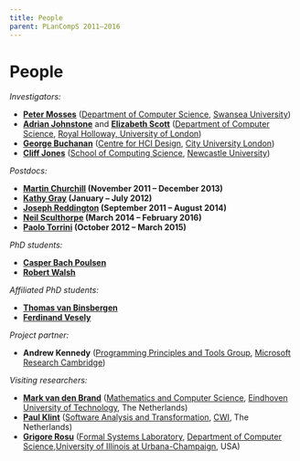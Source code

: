 ```yaml
---
title: People
parent: PLanCompS 2011–2016
---
```


# People

*Investigators:*

- [**Peter Mosses**](https://pdmosses.github.io/) ([Department of Computer Science](http://www.swan.ac.uk/compsci/), [Swansea University](http://www.swan.ac.uk/))
- [**Adrian Johnstone**](http://pure.rhul.ac.uk/portal/en/persons/adrian-johnstone_7cc2e828-2b0f-4cb7-a169-337193b854b8.html) and [**Elizabeth Scott**](http://pure.rhul.ac.uk/portal/en/persons/elizabeth-scott_2b634c08-8249-413d-9654-031aed1f680b.html) ([Department of Computer Science](http://www.rhul.ac.uk/computerscience/), [Royal Holloway, University of London](http://www.rhul.ac.uk/))
- [**George Buchanan**](http://www.city.ac.uk/informatics/school-organisation/centre-for-human-computer-interaction-design/people/dr-george-buchanan) ([Centre for HCI Design](http://www.city.ac.uk/informatics/school-organisation/centre-for-human-computer-interaction-design), [City University London](http://www.city.ac.uk/))
- [**Cliff Jones**]( http://homepages.cs.ncl.ac.uk/cliff.jones/) ([School of Computing Science](http://www.cs.ncl.ac.uk/), [Newcastle University](http://www.ncl.ac.uk/))

*Postdocs:*

- **[Martin Churchill](http://www.mdchurchill.co.uk/) (November 2011 – December 2013)**
- **[Kathy Gray](http://www.cl.cam.ac.uk/~keg29/) (January – July 2012)**
- **[Joseph Reddington](http://www.cs.rhul.ac.uk/home/joseph/) (September 2011 – August 2014)**
- **[Neil Sculthorpe](http://www.cs.swan.ac.uk/~csnas/) (March 2014 – February 2016)**
- **[Paolo Torrini](http://cs.swan.ac.uk/~cspt/) (October 2012 – March 2015)**

*PhD students:*

- **[Casper Bach Poulsen](http://cs.swansea.ac.uk/~cscbp/)**
- **[Robert Walsh](http://pure.rhul.ac.uk/portal/en/persons/robert-michael-walsh(680c47df-61e6-44a3-92e1-55ae6f0a62fc).html)**

*Affiliated PhD students:*

- **[Thomas van Binsbergen](http://pure.rhul.ac.uk/portal/en/persons/thomas-van-binsbergen(bf15f269-6564-44e7-a089-3495c671caf6).html)**
- **[Ferdinand Vesely](http://cs.swan.ac.uk/~csfvesely/)**

*Project partner:*

- **Andrew Kennedy** ([Programming Principles and Tools Group](http://research.microsoft.com/ppt), [Microsoft Research Cambridge](http://research.microsoft.com/aboutmsr/labs/cambridge))

*Visiting researchers:*

- **[Mark van den Brand](http://www.win.tue.nl/~mvdbrand/)** ([Mathematics and Computer Science](http://www.tue.nl/en/university/column-2/departments/mathematics-and-computer-science/), [Eindhoven University of Technology](http://www.tue.nl/en/), The Netherlands)
- [**Paul Klint**](http://homepages.cwi.nl/~paulk/) ([Software Analysis and Transformation](http://www.cwi.nl/en/research-groups/Interactive-Software-Development-and-Renovation), [CWI](http://www.cwi.nl/), The Netherlands)
- **[Grigore Rosu](http://fsl.cs.uiuc.edu/~grosu/)** ([Formal Systems Laboratory](http://fsl.cs.uiuc.edu/), [Department of Computer Science](http://cs.uiuc.edu/),[University of Illinois at Urbana-Champaign](http://illinois.edu/), USA)
